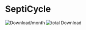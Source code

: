 # SeptiCycle

![Download/month](https://img.shields.io/npm/dm/septicycle.svg)
![total Download](https://img.shields.io/npm/dt/septicycle.svg)

